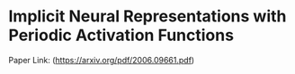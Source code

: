 # Implicit Neural Representations with Periodic Activation Functions

Paper Link: (https://arxiv.org/pdf/2006.09661.pdf)
